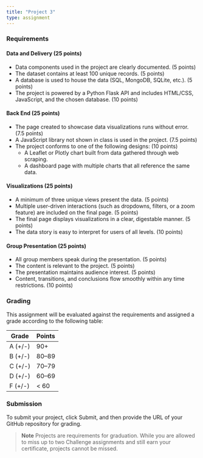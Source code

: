 ```yaml
---
title: "Project 3"
type: assignment
---
```

<div id="bootcamp"><img style="display: none;" src="https://static.bc-edx.com/data/dl-1-1/m17/lms/img/banner.jpg" alt="lesson banner" />

### Requirements

#### Data and Delivery (25 points)

* Data components used in the project are clearly documented. (5 points)
* The dataset contains at least 100 unique records. (5 points)
* A database is used to house the data (SQL, MongoDB, SQLite, etc.). (5 points)
* The project is powered by a Python Flask API and includes HTML/CSS, JavaScript, and the chosen database. (10 points)

#### Back End (25 points)

* The page created to showcase data visualizations runs without error. (7.5 points)
* A JavaScript library not shown in class is used in the project. (7.5 points)
* The project conforms to one of the following designs: (10 points)
  * A Leaflet or Plotly chart built from data gathered through web scraping.
  * A dashboard page with multiple charts that all reference the same data.

#### Visualizations (25 points)

* A minimum of three unique views present the data. (5 points)
* Multiple user-driven interactions (such as dropdowns, filters, or a zoom feature) are included on the final page. (5 points)
* The final page displays visualizations in a clear, digestable manner. (5 points)
* The data story is easy to interpret for users of all levels. (10 points)

#### Group Presentation (25 points)

* All group members speak during the presentation. (5 points)
* The content is relevant to the project. (5 points)
* The presentation maintains audience interest. (5 points)
* Content, transitions, and conclusions flow smoothly within any time restrictions. (10 points)

### Grading

This assignment will be evaluated against the requirements and assigned a grade according to the following table:

| Grade | Points |
| --- | --- |
| A (+/-) | 90+ |
| B (+/-) | 80&ndash;89 |
| C (+/-) | 70&ndash;79 |
| D (+/-) | 60&ndash;69 |
| F (+/-) | < 60 |

### Submission

To submit your project, click Submit, and then provide the URL of your GitHub repository for grading.

> **Note** Projects are requirements for graduation. While you are allowed to miss up to two Challenge assignments and still earn your certificate, projects cannot be missed.
